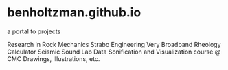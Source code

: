 # benholtzman.github.io
a portal to projects


Research in Rock Mechanics
Strabo Engineering
Very Broadband Rheology Calculator
Seismic Sound Lab
Data Sonification and Visualization course @ CMC
Drawings, Illustrations, etc. 
